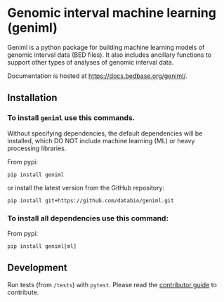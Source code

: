 # Genomic interval machine learning (geniml)

Geniml is a python package for building machine learning models of genomic interval data (BED files). It also includes ancillary functions to support other types of analyses of genomic interval data.

Documentation is hosted at <https://docs.bedbase.org/geniml/>.


## Installation
### To install `geniml` use this commands.

Without specifying dependencies, the default dependencies will be installed, 
which DO NOT include machine learning (ML) or heavy processing libraries.


From pypi:
```
pip install geniml
```
or install the latest version from the GitHub repository:
```
pip install git+https://github.com/databio/geniml.git
```

### To install all dependencies use this command:

From pypi:
```
pip install geniml[ml]
```


## Development

Run tests (from `/tests`) with `pytest`. Please read the [contributor guide](https://docs.bedbase.org/geniml/contributing/) to contribute.


